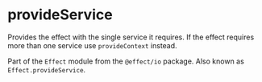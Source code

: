 # provideService

Provides the effect with the single service it requires. If the effect
requires more than one service use `provideContext` instead.

Part of the `Effect` module from the `@effect/io` package. Also known as `Effect.provideService`.
